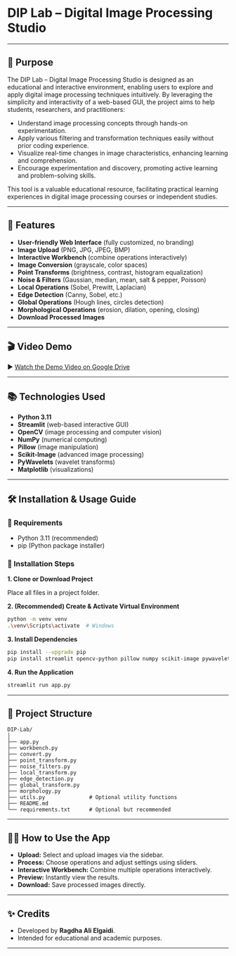 # DIP Lab – Digital Image Processing Studio
----

## 🎯 Purpose

The DIP Lab – Digital Image Processing Studio is designed as an educational and interactive environment, enabling users to explore and apply digital image processing techniques intuitively. By leveraging the simplicity and interactivity of a web-based GUI, the project aims to help students, researchers, and practitioners:

 - Understand image processing concepts through hands-on experimentation.
- Apply various filtering and transformation techniques easily without prior coding experience.
- Visualize real-time changes in image characteristics, enhancing learning and comprehension.
- Encourage experimentation and discovery, promoting active learning and problem-solving skills.

This tool is a valuable educational resource, facilitating practical learning experiences in digital image processing courses or independent studies.

---

## 🚀 Features

- **User-friendly Web Interface** (fully customized, no branding)
- **Image Upload** (PNG, JPG, JPEG, BMP)
- **Interactive Workbench** (combine operations interactively)
- **Image Conversion** (grayscale, color spaces)
- **Point Transforms** (brightness, contrast, histogram equalization)
- **Noise & Filters** (Gaussian, median, mean, salt & pepper, Poisson)
- **Local Operations** (Sobel, Prewitt, Laplacian)
- **Edge Detection** (Canny, Sobel, etc.)
- **Global Operations** (Hough lines, circles detection)
- **Morphological Operations** (erosion, dilation, opening, closing)
- **Download Processed Images**

---

## 🎬 Video Demo

▶️ [Watch the Demo Video on Google Drive](https://drive.google.com/file/d/10l7gvlTaauztLmuXOhWCpxVvSygp_xoG/view?usp=sharing)

---

## 📚 Technologies Used

- **Python 3.11**
- **Streamlit** (web-based interactive GUI)
- **OpenCV** (image processing and computer vision)
- **NumPy** (numerical computing)
- **Pillow** (image manipulation)
- **Scikit-Image** (advanced image processing)
- **PyWavelets** (wavelet transforms)
- **Matplotlib** (visualizations)

--------

## 🛠️ Installation & Usage Guide

### 🔸 Requirements

- Python 3.11 (recommended)
- pip (Python package installer)

### 🔸 Installation Steps

**1\. Clone or Download Project**

Place all files in a project folder.

**2\. (Recommended) Create & Activate Virtual Environment**

```sh
python -m venv venv
.\venv\Scripts\activate  # Windows
```
**3\. Install Dependencies**

```sh
pip install --upgrade pip
pip install streamlit opencv-python pillow numpy scikit-image pywavelets matplotlib
```

**4\. Run the Application**

```sh
streamlit run app.py
```
---------------

## 📁 Project Structure

```text
DIP-Lab/
│
├── app.py
├── workbench.py
├── convert.py
├── point_transform.py
├── noise_filters.py
├── local_transform.py
├── edge_detection.py
├── global_transform.py
├── morphology.py
├── utils.py              # Optional utility functions
├── README.md
└── requirements.txt      # Optional but recommended
```
----------

## 👩‍💻 How to Use the App

- **Upload:** Select and upload images via the sidebar.
- **Process:** Choose operations and adjust settings using sliders.
- **Interactive Workbench:** Combine multiple operations interactively.
- **Preview:** Instantly view the results.
- **Download:** Save processed images directly.

---

## ✨ Credits

- Developed by **Ragdha Ali Elgaidi**.
- Intended for educational and academic purposes.

---

